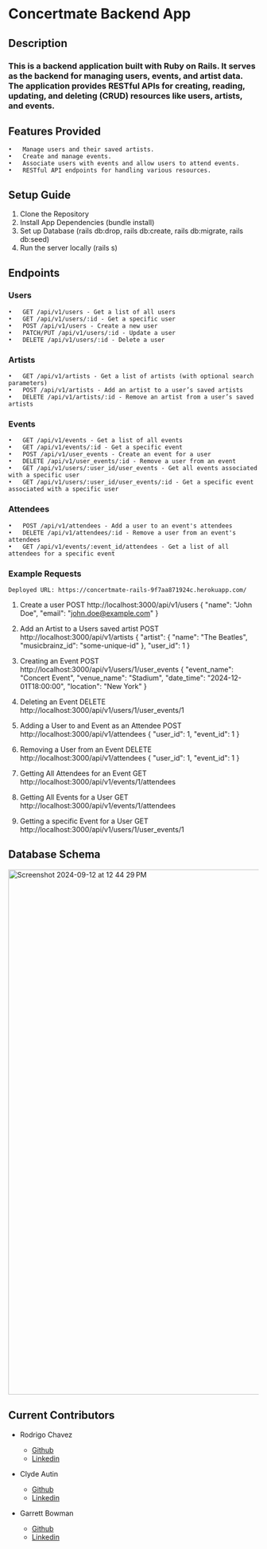 # Concertmate Backend App

## Description
### This is a backend application built with Ruby on Rails. It serves as the backend for managing users, events, and artist data. The application provides RESTful APIs for creating, reading, updating, and deleting (CRUD) resources like users, artists, and events.

## Features Provided
	•	Manage users and their saved artists.
	•	Create and manage events.
	•	Associate users with events and allow users to attend events.
	•	RESTful API endpoints for handling various resources.

## Setup Guide
1. Clone the Repository
2. Install App Dependencies (bundle install)
3. Set up Database (rails db:drop, rails db:create, rails db:migrate, rails db:seed)
4. Run the server locally (rails s)

## Endpoints
### Users
	•	GET /api/v1/users - Get a list of all users
	•	GET /api/v1/users/:id - Get a specific user
	•	POST /api/v1/users - Create a new user
	•	PATCH/PUT /api/v1/users/:id - Update a user
	•	DELETE /api/v1/users/:id - Delete a user
 
 ### Artists
	•	GET /api/v1/artists - Get a list of artists (with optional search parameters)
	•	POST /api/v1/artists - Add an artist to a user’s saved artists
	•	DELETE /api/v1/artists/:id - Remove an artist from a user’s saved artists

 ### Events 
	•	GET /api/v1/events - Get a list of all events
	•	GET /api/v1/events/:id - Get a specific event
 	•	POST /api/v1/user_events - Create an event for a user
	•	DELETE /api/v1/user_events/:id - Remove a user from an event
	•	GET /api/v1/users/:user_id/user_events - Get all events associated with a specific user
	•	GET /api/v1/users/:user_id/user_events/:id - Get a specific event associated with a specific user

  ### Attendees 
	•	POST /api/v1/attendees - Add a user to an event's attendees
	•	DELETE /api/v1/attendees/:id - Remove a user from an event's attendees
	•	GET /api/v1/events/:event_id/attendees - Get a list of all attendees for a specific event



 ### Example Requests
    Deployed URL: https://concertmate-rails-9f7aa871924c.herokuapp.com/

 1. Create a user
    POST http://localhost:3000/api/v1/users 
  {
    "name": "John Doe",
    "email": "john.doe@example.com"
  }

2. Add an Artist to a Users saved artist
   POST http://localhost:3000/api/v1/artists
   {
    "artist": {
      "name": "The Beatles",
      "musicbrainz_id": "some-unique-id"
    },
    "user_id": 1
  }

3. Creating an Event
  POST http://localhost:3000/api/v1/users/1/user_events 
  {
    "event_name": "Concert Event",
    "venue_name": "Stadium",
    "date_time": "2024-12-01T18:00:00",
    "location": "New York"
  }

4. Deleting an Event
   DELETE http://localhost:3000/api/v1/users/1/user_events/1

5. Adding a User to and Event as an Attendee
  POST http://localhost:3000/api/v1/attendees
  {
    "user_id": 1,
    "event_id": 1
  }

6. Removing a User from an Event
  DELETE http://localhost:3000/api/v1/attendees
  {
    "user_id": 1,
    "event_id": 1
  }

7. Getting All Attendees for an Event
  GET http://localhost:3000/api/v1/events/1/attendees

8. Getting All Events for a User
  GET http://localhost:3000/api/v1/events/1/attendees

9. Getting a specific Event for a User
  GET http://localhost:3000/api/v1/users/1/user_events/1

## Database Schema
<img width="1056" alt="Screenshot 2024-09-12 at 12 44 29 PM" src="https://github.com/user-attachments/assets/d3bf9539-faa6-4ed8-b847-c3de5f3867cd">



## Current Contributors 
- Rodrigo Chavez
  - [Github](https://github.com/RodrigoACG)
  - [Linkedin](https://www.linkedin.com/in/rodrigo%2Dchavez1/)

- Clyde Autin
  - [Github](https://github.com/clydeautin)
  - [Linkedin](https://www.linkedin.com/in/clydeautin/)

- Garrett Bowman
  - [Github](https://github.com/GBowman1)
  - [Linkedin](https://www.linkedin.com/in/gbowman3/)
